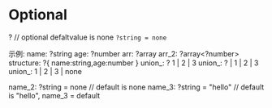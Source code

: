 # Optional

?<T> // optional<T> defaltvalue is none `?string = none`

示例:
name: ?string
age: ?number 
arr: ?array<any>
arr_2: ?array<?number>
structure: ?{ name:string,age:number }
union_: ? 1 | 2 | 3
union_: ? | 1 | 2 | 3
union_:  1 | 2 | 3 | none

name_2: ?string = none // default is none 
name_3: ?string = "hello" // default is "hello", name_3 = default